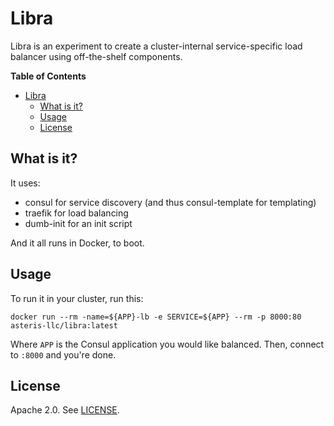 # Libra

Libra is an experiment to create a cluster-internal service-specific load
balancer using off-the-shelf components.

<!-- markdown-toc start - Don't edit this section. Run M-x markdown-toc-generate-toc again -->
**Table of Contents**

- [Libra](#libra)
    - [What is it?](#what-is-it)
    - [Usage](#usage)
    - [License](#license)

<!-- markdown-toc end -->

## What is it?

It uses:

- consul for service discovery (and thus consul-template for templating)
- traefik for load balancing
- dumb-init for an init script

And it all runs in Docker, to boot.

## Usage

To run it in your cluster, run this:

```
docker run --rm -name=${APP}-lb -e SERVICE=${APP} --rm -p 8000:80 asteris-llc/libra:latest
```

Where `APP` is the Consul application you would like balanced. Then, connect to
`:8000` and you're done.

## License

Apache 2.0. See [LICENSE](LICENSE).
